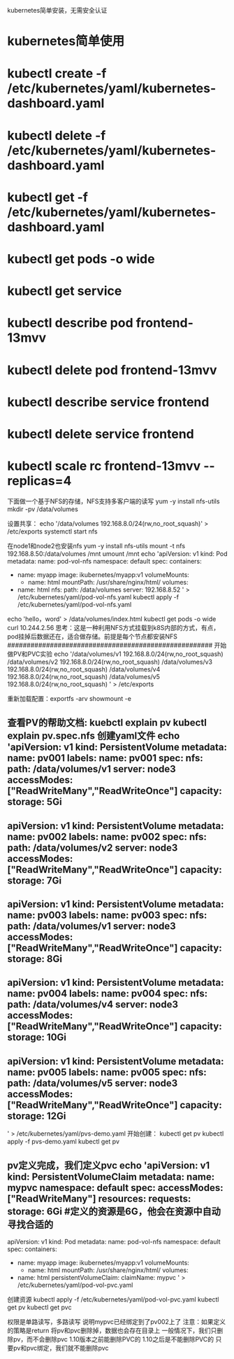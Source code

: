 kubernetes简单安装，无需安全认证

#  kubernetes简单使用
# kubectl create -f /etc/kubernetes/yaml/kubernetes-dashboard.yaml 
# kubectl delete -f /etc/kubernetes/yaml/kubernetes-dashboard.yaml
# kubectl get  -f /etc/kubernetes/yaml/kubernetes-dashboard.yaml
# kubectl get pods -o wide
# kubectl get service
# kubectl describe pod frontend-13mvv
# kubectl delete pod frontend-13mvv
# kubectl describe service frontend
# kubectl delete service frontend
# kubectl scale rc frontend-13mvv --replicas=4

下面做一个基于NFS的存储，NFS支持多客户端的读写
yum -y install nfs-utils
mkdir -pv /data/volumes 

设置共享：
echo '/data/volumes 192.168.8.0/24(rw,no_root_squash)' > /etc/exports
systemctl start nfs

在node1和node2也安装nfs
yum -y install nfs-utils 
mount -t nfs 192.168.8.50:/data/volumes /mnt
umount /mnt
echo 'apiVersion: v1
kind: Pod
metadata:
  name: pod-vol-nfs
  namespace: default
spec:
  containers:
  - name: myapp
    image: ikubernetes/myapp:v1
    volumeMounts:
    - name: html
      mountPath: /usr/share/nginx/html/
  volumes:
  - name: html
    nfs:
      path: /data/volumes
      server: 192.168.8.52
' > /etc/kubernetes/yaml/pod-vol-nfs.yaml 
kubectl apply -f /etc/kubernetes/yaml/pod-vol-nfs.yaml 
 
echo 'hello，word' > /data/volumes/index.html
kubectl get pods -o wide
curl 10.244.2.56
思考：这是一种利用NFS方式挂载到k8S内部的方式，有点，pod挂掉后数据还在，适合做存储。前提是每个节点都安装NFS
#####################################################
开始做PV和PVC实验
echo '/data/volumes/v1 192.168.8.0/24(rw,no_root_squash)
/data/volumes/v2 192.168.8.0/24(rw,no_root_squash)
/data/volumes/v3 192.168.8.0/24(rw,no_root_squash)
/data/volumes/v4 192.168.8.0/24(rw,no_root_squash)
/data/volumes/v5 192.168.8.0/24(rw,no_root_squash)
' > /etc/exports

 
重新加载配置：exportfs -arv
             showmount -e

 
查看PV的帮助文档: kuebctl explain pv
                 kubectl explain pv.spec.nfs
创建yaml文件
echo 'apiVersion: v1
kind: PersistentVolume
metadata:
  name: pv001
  labels:
    name: pv001
spec:
  nfs:
    path: /data/volumes/v1
    server: node3
  accessModes: ["ReadWriteMany","ReadWriteOnce"]
  capacity:
    storage: 5Gi
--- 
apiVersion: v1
kind: PersistentVolume
metadata:
  name: pv002
  labels:
    name: pv002
spec:
  nfs:
    path: /data/volumes/v2
    server: node3
  accessModes: ["ReadWriteMany","ReadWriteOnce"]
  capacity:
    storage: 7Gi
--- 
apiVersion: v1
kind: PersistentVolume
metadata:
  name: pv003
  labels:
    name: pv003
spec:
  nfs:
    path: /data/volumes/v1
    server: node3
  accessModes: ["ReadWriteMany","ReadWriteOnce"]
  capacity:
    storage: 8Gi
--- 
apiVersion: v1
kind: PersistentVolume
metadata:
  name: pv004
  labels:
    name: pv004
spec:
  nfs:
    path: /data/volumes/v4
    server: node3
  accessModes: ["ReadWriteMany","ReadWriteOnce"]
  capacity:
    storage: 10Gi
--- 
apiVersion: v1
kind: PersistentVolume
metadata:
  name: pv005
  labels:
    name: pv005
spec:
  nfs:
    path: /data/volumes/v5
    server: node3
  accessModes: ["ReadWriteMany","ReadWriteOnce"]
  capacity:
    storage: 12Gi
--- 
' > /etc/kubernetes/yaml/pvs-demo.yaml 
开始创建：
kubectl get pv
kubectl apply -f pvs-demo.yaml 
kubectl get pv

pv定义完成，我们定义pvc
echo 'apiVersion: v1
kind: PersistentVolumeClaim
metadata:
  name: mypvc
  namespace: default
spec:
  accessModes: ["ReadWriteMany"]
  resources:
    requests:
      storage: 6Gi    #定义的资源是6G，他会在资源中自动寻找合适的
---
apiVersion: v1
kind: Pod
metadata:
  name: pod-vol-nfs
  namespace: default
spec:
  containers:
  - name: myapp
    image: ikubernetes/myapp:v1
    volumeMounts:
    - name: html
      mountPath: /usr/share/nginx/html/
  volumes:
  - name: html
    persistentVolumeClaim:
      claimName: mypvc
' > /etc/kubernetes/yaml/pod-vol-pvc.yaml 

创建资源
kubectl apply -f /etc/kubernetes/yaml/pod-vol-pvc.yaml 
kubectl get pv
kubectl get pvc

权限是单路读写，多路读写
说明mypvc已经绑定到了pv002上了
注意：如果定义的策略是return
将pv和pvc删除掉，数据也会存在目录上
一般情况下，我们只删除pv，而不会删除pvc
1.10版本之前能删除PVC的
1.10之后是不能删除PVC的
只要pv和pvc绑定，我们就不能删除pvc


